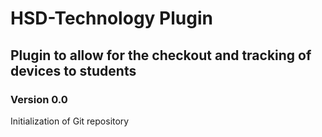 # HSD-Technology Plugin
## Plugin to allow for the checkout and tracking of devices to students
### Version 0.0
Initialization of Git repository 
